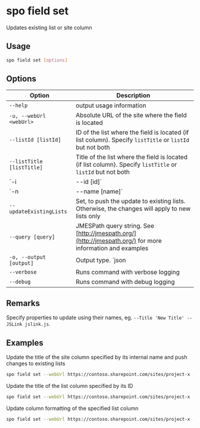 # spo field set

Updates existing list or site column

## Usage

```sh
spo field set [options]
```

## Options

Option|Description
------|-----------
`--help`|output usage information
`-u, --webUrl <webUrl>`|Absolute URL of the site where the field is located
`--listId [listId]`|ID of the list where the field is located (if list column). Specify `listTitle` or `listId` but not both
`--listTitle [listTitle]`|Title of the list where the field is located (if list column). Specify `listTitle` or `listId` but not both
`-i|--id [id]`|ID of the field to update. Specify `name` or `id` but not both
`-n|--name [name]`|Title or internal name of the field to update. Specify `name` or `id` but not both
`--updateExistingLists`|Set, to push the update to existing lists. Otherwise, the changes will apply to new lists only
`--query [query]`|JMESPath query string. See [http://jmespath.org/](http://jmespath.org/) for more information and examples
`-o, --output [output]`|Output type. `json|text`. Default `text`
`--verbose`|Runs command with verbose logging
`--debug`|Runs command with debug logging

## Remarks

Specify properties to update using their names, eg. `--Title 'New Title' --JSLink jslink.js`.

## Examples

Update the title of the site column specified by its internal name and push changes to existing lists

```sh
spo field set --webUrl https://contoso.sharepoint.com/sites/project-x --name 'MyColumn' --updateExistingLists --Title 'My column'
```

Update the title of the list column specified by its ID

```sh
spo field set --webUrl https://contoso.sharepoint.com/sites/project-x --listTitle 'My List' --id 330f29c5-5c4c-465f-9f4b-7903020ae1ce --Title 'My column'
```

Update column formatting of the specified list column

```sh
spo field set --webUrl https://contoso.sharepoint.com/sites/project-x --listTitle 'My List' --name 'MyColumn' --CustomFormatter '`{"schema":"https://developer.microsoft.com/json-schemas/sp/column-formatting.schema.json", "elmType": "div", "txtContent": "@currentField"}`'
```